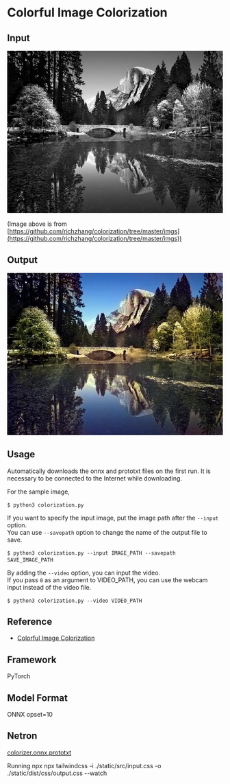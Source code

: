 # Colorful Image Colorization

## Input

![Input](imgs/ansel_adams3.jpg)

(Image above is from [https://github.com/richzhang/colorization/tree/master/imgs](https://github.com/richzhang/colorization/tree/master/imgs))

## Output

![Output](imgs_out/ansel_adams3_output.jpg)

## Usage
Automatically downloads the onnx and prototxt files on the first run.
It is necessary to be connected to the Internet while downloading.

For the sample image,
```
$ python3 colorization.py
```

If you want to specify the input image, put the image path after the `--input` option.  
You can use `--savepath` option to change the name of the output file to save.
```
$ python3 colorization.py --input IMAGE_PATH --savepath SAVE_IMAGE_PATH
```

By adding the `--video` option, you can input the video.   
If you pass `0` as an argument to VIDEO_PATH, you can use the webcam input instead of the video file.
```
$ python3 colorization.py --video VIDEO_PATH
```

## Reference

- [Colorful Image Colorization](https://github.com/richzhang/colorization)

## Framework

PyTorch

## Model Format

ONNX opset=10

## Netron

[colorizer.onnx.prototxt](https://netron.app/?url=https://storage.googleapis.com/ailia-models/colorization/colorizer.onnx.prototxt)

Running npx
npx tailwindcss -i ./static/src/input.css -o ./static/dist/css/output.css --watch
